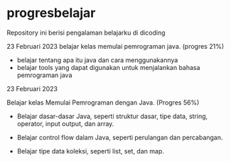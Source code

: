 # progresbelajar
Repository ini berisi pengalaman belajarku di dicoding

23 Februari 2023
belajar kelas memulai pemrograman java. (progres 21%)
  * belajar tentang apa itu java dan cara menggunakannya
  * belajar tools yang dapat digunakan untuk menjalankan bahasa pemrograman java

23 Februari 2023

Belajar kelas Memulai Pemrograman dengan Java. (Progres 56%)

  * Belajar dasar-dasar Java, seperti struktur dasar, tipe data, string, operator, input output, dan array.

  * Belajar control flow dalam Java, seperti perulangan dan percabangan.

  * Belajar tipe data koleksi, seperti list, set, dan map.

